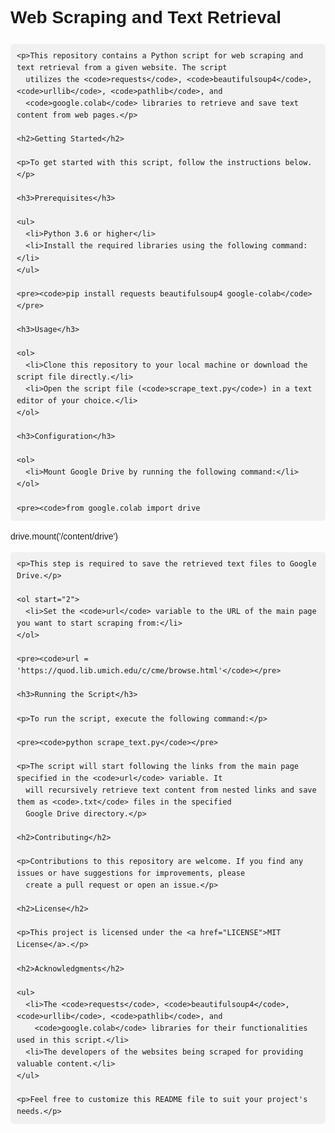 <!DOCTYPE html>
<html lang="en">

<head>
  <meta charset="UTF-8">
  <meta name="viewport" content="width=device-width, initial-scale=1.0">
  <style>
    body {
      font-family: Arial, sans-serif;
      line-height: 1.6;
      margin: 0;
      padding: 20px;
    }

    h1 {
      font-family: 'Times New Roman', Times, serif;
      font-size: 28px;
      margin-top: 0;
    }

    h2 {
      font-family: 'Arial Black', sans-serif;
      font-size: 22px;
    }

    p {
      font-family: 'Courier New', monospace;
      margin-bottom: 10px;
    }

    code {
      font-family: Consolas, Monaco, 'Andale Mono', monospace;
      background-color: #f1f1f1;
      padding: 3px;
      border-radius: 3px;
    }

    pre {
      font-family: 'Lucida Console', Monaco, monospace;
      background-color: #f1f1f1;
      padding: 10px;
      border-radius: 5px;
      overflow-x: auto;
    }

    .important {
      font-weight: bold;
      color: #c00;
    }

    .highlight {
      background-color: yellow;
    }

    .container {
      max-width: 800px;
      margin: 0 auto;
    }
  </style>
</head>

<body>
  <div class="container">
    <h1>Web Scraping and Text Retrieval</h1>

    <p>This repository contains a Python script for web scraping and text retrieval from a given website. The script
      utilizes the <code>requests</code>, <code>beautifulsoup4</code>, <code>urllib</code>, <code>pathlib</code>, and
      <code>google.colab</code> libraries to retrieve and save text content from web pages.</p>

    <h2>Getting Started</h2>

    <p>To get started with this script, follow the instructions below.</p>

    <h3>Prerequisites</h3>

    <ul>
      <li>Python 3.6 or higher</li>
      <li>Install the required libraries using the following command:</li>
    </ul>

    <pre><code>pip install requests beautifulsoup4 google-colab</code></pre>

    <h3>Usage</h3>

    <ol>
      <li>Clone this repository to your local machine or download the script file directly.</li>
      <li>Open the script file (<code>scrape_text.py</code>) in a text editor of your choice.</li>
    </ol>

    <h3>Configuration</h3>

    <ol>
      <li>Mount Google Drive by running the following command:</li>
    </ol>

    <pre><code>from google.colab import drive
drive.mount('/content/drive')</code></pre>

    <p>This step is required to save the retrieved text files to Google Drive.</p>

    <ol start="2">
      <li>Set the <code>url</code> variable to the URL of the main page you want to start scraping from:</li>
    </ol>

    <pre><code>url = 'https://quod.lib.umich.edu/c/cme/browse.html'</code></pre>

    <h3>Running the Script</h3>

    <p>To run the script, execute the following command:</p>

    <pre><code>python scrape_text.py</code></pre>

    <p>The script will start following the links from the main page specified in the <code>url</code> variable. It
      will recursively retrieve text content from nested links and save them as <code>.txt</code> files in the specified
      Google Drive directory.</p>

    <h2>Contributing</h2>

    <p>Contributions to this repository are welcome. If you find any issues or have suggestions for improvements, please
      create a pull request or open an issue.</p>

    <h2>License</h2>

    <p>This project is licensed under the <a href="LICENSE">MIT License</a>.</p>

    <h2>Acknowledgments</h2>

    <ul>
      <li>The <code>requests</code>, <code>beautifulsoup4</code>, <code>urllib</code>, <code>pathlib</code>, and
        <code>google.colab</code> libraries for their functionalities used in this script.</li>
      <li>The developers of the websites being scraped for providing valuable content.</li>
    </ul>

    <p>Feel free to customize this README file to suit your project's needs.</p>
  </div>
</body>

</html>
